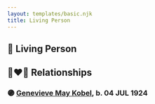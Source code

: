 ```yaml
---
layout: templates/basic.njk
title: Living Person
---
```

## 🔵 Living Person


## 👩‍❤️‍👨 Relationships

### 🟣 [Genevieve May Kobel](/people/2/28360305), b. 04 JUL 1924
